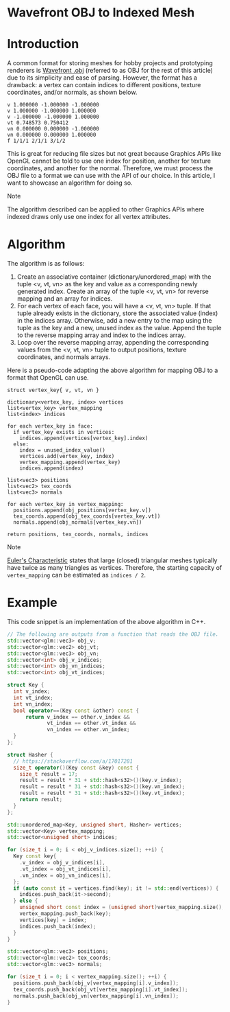 # Wavefront OBJ to Indexed Mesh

# Introduction

A common format for storing meshes for hobby projects and prototyping renderers is [Wavefront .obj](https://en.wikipedia.org/wiki/Wavefront_.obj_file) (referred to as OBJ for the rest of this article) due to its simplicity and ease of parsing. However, the format has a drawback: a vertex can contain indices to different positions, texture coordinates, and/or normals, as shown below.

```
v 1.000000 -1.000000 -1.000000
v 1.000000 -1.000000 1.000000
v -1.000000 -1.000000 1.000000
vt 0.748573 0.750412
vn 0.000000 0.000000 -1.000000
vn 0.000000 0.000000 1.000000
f 1/1/1 2/1/1 3/1/2
```

This is great for reducing file sizes but not great because Graphics APIs like OpenGL cannot be told to use one index for position, another for texture coordinates, and another for the normal. Therefore, we must process the OBJ file to a format we can use with the API of our choice. In this article, I want to showcase an algorithm for doing so.

> [!NOTE]
> The algorithm described can be applied to other Graphics APIs where indexed draws only use one index for all vertex attributes.

# Algorithm

The algorithm is as follows:

1. Create an associative container (dictionary/unordered_map) with the tuple <v, vt, vn> as the key and value as a corresponding newly generated index. Create an array of the tuple <v, vt, vn> for reverse mapping and an array for indices.
2. For each vertex of each face, you will have a <v, vt, vn> tuple. If that tuple already exists in the dictionary, store the associated value (index) in the indices array. Otherwise, add a new entry to the map using the tuple as the key and a new, unused index as the value. Append the tuple to the reverse mapping array and index to the indices array.
3. Loop over the reverse mapping array, appending the corresponding values from the <v, vt, vn> tuple to output positions, texture coordinates, and normals arrays.

Here is a pseudo-code adapting the above algorithm for mapping OBJ to a format that OpenGL can use.

```
struct vertex_key{ v, vt, vn }

dictionary<vertex_key, index> vertices
list<vertex_key> vertex_mapping
list<index> indices

for each vertex_key in face:
  if vertex_key exists in vertices:
    indices.append(vertices[vertex_key].index)
  else:
    index = unused_index_value()
    vertices.add(vertex_key, index)
    vertex_mapping.append(vertex_key)
    indices.append(index)

list<vec3> positions
list<vec2> tex_coords
list<vec3> normals

for each vertex_key in vertex_mapping:
  positions.append(obj_positions[vertex_key.v])
  tex_coords.append(obj_tex_coords[vertex_key.vt])
  normals.append(obj_normals[vertex_key.vn])

return positions, tex_coords, normals, indices
```

> [!NOTE]
> [Euler's Characteristic](https://en.wikipedia.org/wiki/Euler_characteristic) states that large (closed) triangular meshes typically have twice as many triangles as vertices. Therefore, the starting capacity of `vertex_mapping` can be estimated as `indices / 2`.

# Example

This code snippet is an implementation of the above algorithm in C++.

```cpp
// The following are outputs from a function that reads the OBJ file.
std::vector<glm::vec3> obj_v;
std::vector<glm::vec2> obj_vt;
std::vector<glm::vec3> obj_vn;
std::vector<int> obj_v_indices;
std::vector<int> obj_vn_indices;
std::vector<int> obj_vt_indices;

struct Key {
  int v_index;
  int vt_index;
  int vn_index;
  bool operator==(Key const &other) const {
	  return v_index == other.v_index &&
	         vt_index == other.vt_index &&
	         vn_index == other.vn_index;
  }
};

struct Hasher {
  // https://stackoverflow.com/a/17017281
  size_t operator()(Key const &key) const {
    size_t result = 17;
    result = result * 31 + std::hash<s32>()(key.v_index);
    result = result * 31 + std::hash<s32>()(key.vn_index);
    result = result * 31 + std::hash<s32>()(key.vt_index);
    return result;
  }
};

std::unordered_map<Key, unsigned short, Hasher> vertices;
std::vector<Key> vertex_mapping;
std::vector<unsigned short> indices;

for (size_t i = 0; i < obj_v_indices.size(); ++i) {
  Key const key{
    .v_index = obj_v_indices[i],
    .vt_index = obj_vt_indices[i],
    .vn_index = obj_vn_indices[i],
  };
  if (auto const it = vertices.find(key); it != std::end(vertices)) {
    indices.push_back(it->second);
  } else {
    unsigned short const index = (unsigned short)vertex_mapping.size();
    vertex_mapping.push_back(key);
    vertices[key] = index;
    indices.push_back(index);
  }
}

std::vector<glm::vec3> positions;
std::vector<glm::vec2> tex_coords;
std::vector<glm::vec3> normals;

for (size_t i = 0; i < vertex_mapping.size(); ++i) {
  positions.push_back(obj_v[vertex_mapping[i].v_index]);
  tex_coords.push_back(obj_vt[vertex_mapping[i].vt_index]);
  normals.push_back(obj_vn[vertex_mapping[i].vn_index]);
}
```
